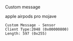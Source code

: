 Custom message

apple airpods pro
mojave

```
Custom Message - Sensor
Client Type:2048 (0x00000800)
Length: 597 (0x255)
```
